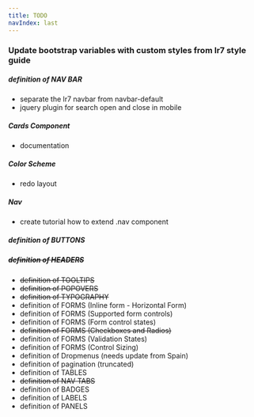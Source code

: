 ```yaml
---
title: TODO
navIndex: last
---
```


### Update bootstrap variables with custom styles from lr7 style guide
##### definition of NAV BAR
- separate the lr7 navbar from navbar-default
- jquery plugin for search open and close in mobile

##### Cards Component
- documentation

##### Color Scheme
- redo layout

##### Nav
- create tutorial how to extend .nav component

##### definition of BUTTONS

##### ~~definition of HEADERS~~
- ~~definition of TOOLTIPS~~
- ~~definition of POPOVERS~~
- ~~definition of TYPOGRAPHY~~
- definition of FORMS (Inline form - Horizontal Form)
- definition of FORMS (Supported form controls)
- definition of FORMS (Form control states)
- ~~definition of FORMS (Checkboxes and Radios)~~
- definition of FORMS (Validation States)
- definition of FORMS (Control Sizing)
- definition of Dropmenus (needs update from Spain)
- definition of pagination (truncated)
- definition of TABLES
- ~~definition of NAV TABS~~
- definition of BADGES
- definition of LABELS
- definition of PANELS